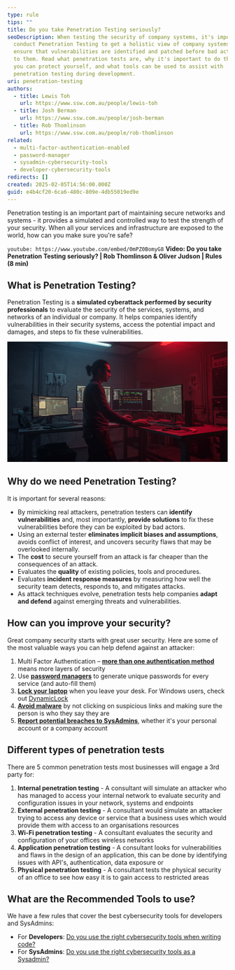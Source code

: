 ```yaml
---
type: rule
tips: ""
title: Do you take Penetration Testing seriously?
seoDescription: When testing the security of company systems, it's important to
  conduct Penetration Testing to get a holistic view of company systems to
  ensure that vulnerabilities are identified and patched before bad actors get
  to them. Read what penetration tests are, why it's important to do them, how
  you can protect yourself, and what tools can be used to assist with
  penetration testing during development.
uri: penetration-testing
authors:
  - title: Lewis Toh
    url: https://www.ssw.com.au/people/lewis-toh
  - title: Josh Berman
    url: https://www.ssw.com.au/people/josh-berman
  - title: Rob Thomlinson
    url: https://www.ssw.com.au/people/rob-thomlinson
related:
  - multi-factor-authentication-enabled
  - password-manager
  - sysadmin-cybersecurity-tools
  - developer-cybersecurity-tools
redirects: []
created: 2025-02-05T14:56:00.000Z
guid: e4b4cf20-6ca6-480c-809e-4db55019ed9e
---
```

Penetration testing is an important part of maintaining secure networks and systems - it provides a simulated and controlled way to test the strength of your security. When all your services and infrastructure are exposed to the world, how can you make sure you're safe?

<!--endintro-->

`youtube: https://www.youtube.com/embed/0mPZ0BomyG8`
**Video: Do you take Penetration Testing seriously? | Rob Thomlinson & Oliver Judson | Rules (8 min)**

## What is Penetration Testing?

Penetration Testing is a **simulated cyberattack performed by security professionals** to evaluate the security of the services, systems, and networks of an individual or company. It helps companies identify vulnerabilities in their security systems, access the potential impact and damages, and steps to fix these vulnerabilities.

![Figure: Penetration Testing is an important part of securing your systems](imagefx.jpg)

## Why do we need Penetration Testing?

It is important for several reasons:

* By mimicking real attackers, penetration testers can **identify vulnerabilities** and, most importantly, **provide solutions** to fix these vulnerabilities before they can be exploited by bad actors.
* Using an external tester **eliminates implicit biases and assumptions**, avoids conflict of interest, and uncovers security flaws that may be overlooked internally.
* The **cost** to secure yourself from an attack is far cheaper than the consequences of an attack.
* Evaluates the **quality** of existing policies, tools and procedures.
* Evaluates **incident response measures** by measuring how well the security team detects, responds to, and mitigates attacks.
* As attack techniques evolve, penetration tests help companies **adapt and defend** against emerging threats and vulnerabilities.

## How can you improve your security?

Great company security starts with great user security. Here are some of the most valuable ways you can help defend against an attacker:

1. Multi Factor Authentication – **[more than one authentication method](https://www.ssw.com.au/rules/multi-factor-authentication-enabled/)** means more layers of security
2. Use **[password managers](https://www.ssw.com.au/rules/password-manager/)** to generate unique passwords for every service (and auto-fill them)
3. **[Lock your laptop](https://www.ssw.com.au/rules/lock-your-computer-when-you-leave/)** when you leave your desk. For Windows users, check out [DynamicLock](https://learn.microsoft.com/en-us/windows/security/identity-protection/hello-for-business/hello-feature-dynamic-lock)
4. **[Avoid malware](https://www.ssw.com.au/rules/understand-the-dangers-of-social-engineering/)** by not clicking on suspicious links and making sure the person is who they say they are
5. **[Report potential breaches to SysAdmins]((https://www.ssw.com.au/rules/security-compromised-password/))**, whether it's your personal account or a company account

## Different types of penetration tests

There are 5 common penetration tests most businesses will engage a 3rd party for:

1. **Internal penetration testing** - A consultant will simulate an attacker who has managed to access your internal network to evaluate security and configuration issues in your network, systems and endpoints
2. **External penetration testing** - A consultant would simulate an attacker trying to access any device or service that a business uses which would provide them with access to an organisations resources
3. **Wi-Fi penetration testing** - A consultant evaluates the security and configuration of your offices wireless networks
4. **Application penetration testing** - A consultant looks for vulnerabilities and flaws in the design of an application, this can be done by identifying issues with API's, authentication, data exposure or 
5. **Physical penetration testing** - A consultant tests the physical security of an office to see how easy it is to gain access to restricted areas

## What are the Recommended Tools to use?

We have a few rules that cover the best cybersecurity tools for developers and SysAdmins:

* For **Developers**: [Do you use the right cybersecurity tools when writing code?](https://www.ssw.com.au/rules/developer-cybersecurity-tools)
* For **SysAdmins**: [Do you use the right cybersecurity tools as a Sysadmin?](https://www.ssw.com.au/rules/sysadmin-cybersecurity-tools)
